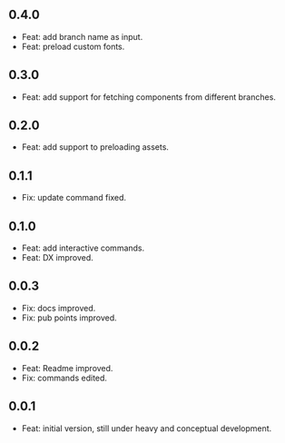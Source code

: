 

## 0.4.0

* Feat: add branch name as input.
* Feat: preload custom fonts.

## 0.3.0

* Feat: add support for fetching components from different branches.

## 0.2.0

* Feat: add support to preloading assets.

## 0.1.1

* Fix: update command fixed.

## 0.1.0

* Feat: add interactive commands.
* Feat: DX improved.

## 0.0.3

* Fix: docs improved.
* Fix: pub points improved.

## 0.0.2

* Feat: Readme improved.
* Fix: commands edited.

## 0.0.1

* Feat: initial version, still under heavy and conceptual development.